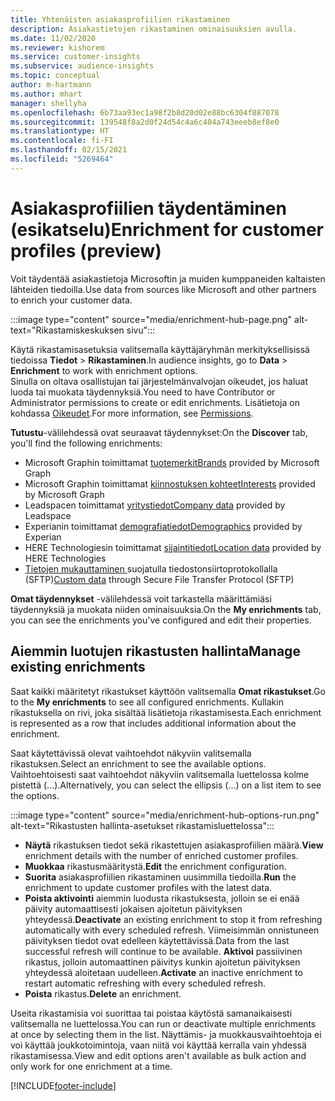 ```yaml
---
title: Yhtenäisten asiakasprofiilien rikastaminen
description: Asiakastietojen rikastaminen ominaisuuksien avulla.
ms.date: 11/02/2020
ms.reviewer: kishorem
ms.service: customer-insights
ms.subservice: audience-insights
ms.topic: conceptual
author: m-hartmann
ms.author: mhart
manager: shellyha
ms.openlocfilehash: 6b73aa93ec1a98f2b8d20d02e88bc6304f887078
ms.sourcegitcommit: 139548f8a2d0f24d54c4a6c404a743eeeb8ef8e0
ms.translationtype: HT
ms.contentlocale: fi-FI
ms.lasthandoff: 02/15/2021
ms.locfileid: "5269464"
---
```

# <a name="enrichment-for-customer-profiles-preview"></a><span data-ttu-id="a5f0a-103">Asiakasprofiilien täydentäminen (esikatselu)</span><span class="sxs-lookup"><span data-stu-id="a5f0a-103">Enrichment for customer profiles (preview)</span></span>

<span data-ttu-id="a5f0a-104">Voit täydentää asiakastietoja Microsoftin ja muiden kumppaneiden kaltaisten lähteiden tiedoilla.</span><span class="sxs-lookup"><span data-stu-id="a5f0a-104">Use data from sources like Microsoft and other partners to enrich your customer data.</span></span>

:::image type="content" source="media/enrichment-hub-page.png" alt-text="Rikastamiskeskuksen sivu":::

<span data-ttu-id="a5f0a-106">Käytä rikastamisasetuksia valitsemalla käyttäjäryhmän merkityksellisissä tiedoissa **Tiedot** > **Rikastaminen**.</span><span class="sxs-lookup"><span data-stu-id="a5f0a-106">In audience insights, go to **Data** > **Enrichment** to work with enrichment options.</span></span>    
<span data-ttu-id="a5f0a-107">Sinulla on oltava osallistujan tai järjestelmänvalvojan oikeudet, jos haluat luoda tai muokata täydennyksiä.</span><span class="sxs-lookup"><span data-stu-id="a5f0a-107">You need to have Contributor or Administrator permissions to create or edit enrichments.</span></span> <span data-ttu-id="a5f0a-108">Lisätietoja on kohdassa [Oikeudet](permissions.md).</span><span class="sxs-lookup"><span data-stu-id="a5f0a-108">For more information, see [Permissions](permissions.md).</span></span>

<span data-ttu-id="a5f0a-109">**Tutustu**-välilehdessä ovat seuraavat täydennykset:</span><span class="sxs-lookup"><span data-stu-id="a5f0a-109">On the **Discover** tab, you'll find the following enrichments:</span></span>

- <span data-ttu-id="a5f0a-110">Microsoft Graphin toimittamat [tuotemerkit](enrichment-microsoft-graph.md)</span><span class="sxs-lookup"><span data-stu-id="a5f0a-110">[Brands](enrichment-microsoft-graph.md) provided by Microsoft Graph</span></span>
- <span data-ttu-id="a5f0a-111">Microsoft Graphin toimittamat [kiinnostuksen kohteet](enrichment-microsoft-graph.md)</span><span class="sxs-lookup"><span data-stu-id="a5f0a-111">[Interests](enrichment-microsoft-graph.md) provided by Microsoft Graph</span></span>
- <span data-ttu-id="a5f0a-112">Leadspacen toimittamat [yritystiedot](enrichment-leadspace.md)</span><span class="sxs-lookup"><span data-stu-id="a5f0a-112">[Company data](enrichment-leadspace.md) provided by Leadspace</span></span>
- <span data-ttu-id="a5f0a-113">Experianin toimittamat [demografiatiedot](enrichment-experian.md)</span><span class="sxs-lookup"><span data-stu-id="a5f0a-113">[Demographics](enrichment-experian.md) provided by Experian</span></span>
- <span data-ttu-id="a5f0a-114">HERE Technologiesin toimittamat [sijaintitiedot](enrichment-here.md)</span><span class="sxs-lookup"><span data-stu-id="a5f0a-114">[Location data](enrichment-here.md) provided by HERE Technologies</span></span>
- <span data-ttu-id="a5f0a-115">[Tietojen mukauttaminen ](enrichment-SFTP-custom-import.md) suojatulla tiedostonsiirtoprotokollalla (SFTP)</span><span class="sxs-lookup"><span data-stu-id="a5f0a-115">[Custom data](enrichment-SFTP-custom-import.md) through Secure File Transfer Protocol (SFTP)</span></span>

<span data-ttu-id="a5f0a-116">**Omat täydennykset** -välilehdessä voit tarkastella määrittämiäsi täydennyksiä ja muokata niiden ominaisuuksia.</span><span class="sxs-lookup"><span data-stu-id="a5f0a-116">On the **My enrichments** tab, you can see the enrichments you've configured and edit their properties.</span></span>

## <a name="manage-existing-enrichments"></a><span data-ttu-id="a5f0a-117">Aiemmin luotujen rikastusten hallinta</span><span class="sxs-lookup"><span data-stu-id="a5f0a-117">Manage existing enrichments</span></span>

<span data-ttu-id="a5f0a-118">Saat kaikki määritetyt rikastukset käyttöön valitsemalla **Omat rikastukset**.</span><span class="sxs-lookup"><span data-stu-id="a5f0a-118">Go to the **My enrichments** to see all configured enrichments.</span></span> <span data-ttu-id="a5f0a-119">Kullakin rikastuksella on rivi, joka sisältää lisätietoja rikastamisesta.</span><span class="sxs-lookup"><span data-stu-id="a5f0a-119">Each enrichment is represented as a row that includes additional information about the enrichment.</span></span>

<span data-ttu-id="a5f0a-120">Saat käytettävissä olevat vaihtoehdot näkyviin valitsemalla rikastuksen.</span><span class="sxs-lookup"><span data-stu-id="a5f0a-120">Select an enrichment to see the available options.</span></span> <span data-ttu-id="a5f0a-121">Vaihtoehtoisesti saat vaihtoehdot näkyviin valitsemalla luettelossa kolme pistettä (...).</span><span class="sxs-lookup"><span data-stu-id="a5f0a-121">Alternatively, you can select the ellipsis (...) on a list item to see the options.</span></span>

:::image type="content" source="media/enrichment-hub-options-run.png" alt-text="Rikastusten hallinta-asetukset rikastamisluettelossa":::

- <span data-ttu-id="a5f0a-123">**Näytä** rikastuksen tiedot sekä rikastettujen asiakasprofiilien määrä.</span><span class="sxs-lookup"><span data-stu-id="a5f0a-123">**View** enrichment details with the number of enriched customer profiles.</span></span>
- <span data-ttu-id="a5f0a-124">**Muokkaa** rikastusmääritystä.</span><span class="sxs-lookup"><span data-stu-id="a5f0a-124">**Edit** the enrichment configuration.</span></span>
- <span data-ttu-id="a5f0a-125">**Suorita** asiakasprofiilien rikastaminen uusimmilla tiedoilla.</span><span class="sxs-lookup"><span data-stu-id="a5f0a-125">**Run** the enrichment to update customer profiles with the latest data.</span></span>
- <span data-ttu-id="a5f0a-126">**Poista aktivointi** aiemmin luodusta rikastuksesta, jolloin se ei enää päivity automaattisesti jokaisen ajoitetun päivityksen yhteydessä.</span><span class="sxs-lookup"><span data-stu-id="a5f0a-126">**Deactivate** an existing enrichment to stop it from refreshing automatically with every scheduled refresh.</span></span> <span data-ttu-id="a5f0a-127">Viimeisimmän onnistuneen päivityksen tiedot ovat edelleen käytettävissä.</span><span class="sxs-lookup"><span data-stu-id="a5f0a-127">Data from the last successful refresh will continue to be available.</span></span> <span data-ttu-id="a5f0a-128">**Aktivoi** passiivinen rikastus, jolloin automaattinen päivitys kunkin ajoitetun päivityksen yhteydessä aloitetaan uudelleen.</span><span class="sxs-lookup"><span data-stu-id="a5f0a-128">**Activate** an inactive enrichment to restart automatic refreshing with every scheduled refresh.</span></span>
- <span data-ttu-id="a5f0a-129">**Poista** rikastus.</span><span class="sxs-lookup"><span data-stu-id="a5f0a-129">**Delete** an enrichment.</span></span>

<span data-ttu-id="a5f0a-130">Useita rikastamisia voi suorittaa tai poistaa käytöstä samanaikaisesti valitsemalla ne luettelossa.</span><span class="sxs-lookup"><span data-stu-id="a5f0a-130">You can run or deactivate multiple enrichments at once by selecting them in the list.</span></span> <span data-ttu-id="a5f0a-131">Näyttämis- ja muokkausvaihtoehtoja ei voi käyttää joukkotoimintoja, vaan niitä voi käyttää kerralla vain yhdessä rikastamisessa.</span><span class="sxs-lookup"><span data-stu-id="a5f0a-131">View and edit options aren't available as bulk action and only work for one enrichment at a time.</span></span>


[!INCLUDE[footer-include](../includes/footer-banner.md)]